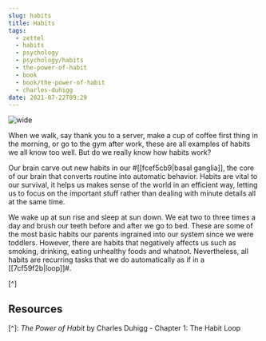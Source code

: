 ```yaml
---
slug: habits
title: Habits
tags:
  - zettel
  - habits
  - psychology
  - psychology/habits
  - the-power-of-habit
  - book
  - book/the-power-of-habit
  - charles-duhigg
date: 2021-07-22T09:29
---
```



![wide](https://live.staticflickr.com/8403/8693660712_e10aa12e28_b.jpg "image from Flickr (cc)")

When we walk, say thank you to a server, make a cup of coffee first thing in the
morning, or go to the gym after work, these are all examples of habits we all
know too well. But do we really know how habits work?

Our brain carve out new habits in our #[[fcef5cb9|basal ganglia]], the core of
our brain that converts routine into automatic behavior. Habits are vital to our
survival, it helps us makes sense of the world in an efficient way, letting us
to focus on the important stuff rather than dealing with minute details all at
the same time.

We wake up at sun rise and sleep at sun down. We eat two to three times a day
and brush our teeth before and after we go to bed. These are some of the most
basic habits our parents ingrained into our system since we were toddlers.
However, there are habits that negatively affects us such as smoking, drinking,
eating unhealthy foods and whatnot. Nevertheless, all habits are recurring tasks
that we do automatically as if in a [[7cf59f2b|loop]]#.

[^]

## Resources

[^]: _The Power of Habit_ by Charles Duhigg - Chapter 1: The Habit Loop
